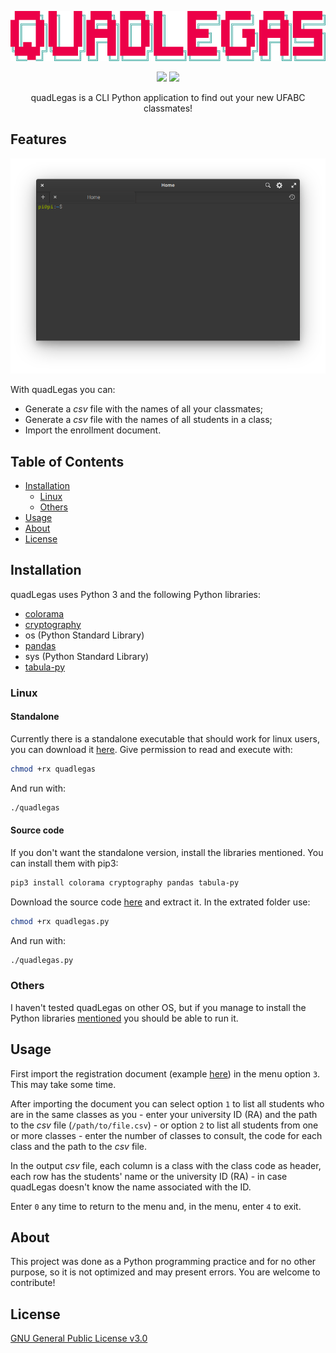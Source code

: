 <p align="center">
    <img src="https://raw.githubusercontent.com/pi-etro/quadLegas/master/img/quadLegas.png" width="598">
</p>
<p align="center">
    <a href="https://www.python.org/" alt="Made with Python">
        <img src="https://img.shields.io/badge/Made%20with-Python-3572A5.svg" /></a>
    <a href="https://www.gnu.org/licenses/gpl-3.0.html" alt="GPLv3">
        <img src="https://img.shields.io/badge/License-GPLv3-CB0000.svg" /></a>
</p>
<p align="center">
quadLegas is a CLI Python application to find out your new UFABC classmates!
</p>

## Features

<p align="center">
  <img width="660" src="https://raw.githubusercontent.com/pi-etro/quadLegas/master/img/main_menu.gif">
</p>

With quadLegas you can:
* Generate a *csv* file with the names of all your classmates;
* Generate a *csv* file with the names of all students in a class;
* Import the enrollment document.

## Table of Contents

* [Installation](#Installation)
  * [Linux](#Linux)
  * [Others](#Others)
* [Usage](#Usage)
* [About](#About)
* [License](#License)

## Installation

quadLegas uses Python 3 and the following Python libraries:
* [colorama](https://github.com/tartley/colorama)
* [cryptography](https://cryptography.io/en/latest/)
* os (Python Standard Library)
* [pandas](https://github.com/pandas-dev/pandas)
* sys (Python Standard Library)
* [tabula-py](https://github.com/chezou/tabula-py)

### Linux
#### Standalone
Currently there is a standalone executable that should work for linux users, you can download it [here](https://github.com/pi-etro/quadLegas/releases/latest/download/quadlegas). Give permission to read and execute with:
```bash
chmod +rx quadlegas
```
And run with:
```bash
./quadlegas
```

#### Source code
If you don't want the standalone version, install the libraries mentioned. You can install them with pip3:
```bash
pip3 install colorama cryptography pandas tabula-py
```
Download the source code [here](https://github.com/pi-etro/quadLegas/archive/v1.0.zip) and extract it. In the extrated folder use:
```bash
chmod +rx quadlegas.py
```
And run with:
```bash
./quadlegas.py
```

### Others
I haven't tested quadLegas on other OS, but if you manage to install the Python libraries [mentioned](#Installation) you should be able to run it.

## Usage

First import the registration document (example [here](http://prograd.ufabc.edu.br/pdf/_matriculas_deferidas_pos_ajuste_2019_3.pdf)) in the menu option `3`. This may take some time.

After importing the document you can select option `1` to list all students who are in the same classes as you - enter your university ID (RA) and the path to the *csv* file (`/path/to/file.csv`) - or option `2` to list all students from one or more classes - enter the number of classes to consult, the code for each class and the path to the *csv* file.

In the output *csv* file, each column is a class with the class code as header, each row has the students' name or the university ID (RA) - in case quadLegas doesn't know the name associated with the ID.

Enter `0` any time to return to the menu and, in the menu, enter `4` to exit.

## About

This project was done as a Python programming practice and for no other purpose, so it is not optimized and may present errors. You are welcome to contribute!

## License
[GNU General Public License v3.0](https://www.gnu.org/licenses/gpl-3.0.html)
